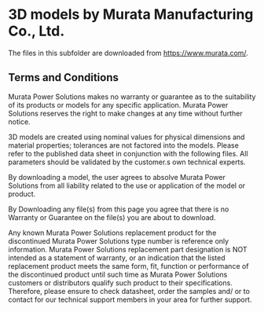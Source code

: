 # 3D models by Murata Manufacturing Co., Ltd.

The files in this subfolder are downloaded from https://www.murata.com/.

## Terms and Conditions

Murata Power Solutions makes no warranty or guarantee as to the
suitability of its products or models for any specific application.
Murata Power Solutions reserves the right to make changes at
any time without further notice.

3D models are created using nominal values for physical dimensions
and material properties; tolerances are not factored into the models.
Please refer to the published data sheet in conjunction with the following files.
All parameters should be validated by the customer.s own technical experts.

By downloading a model, the user agrees to absolve Murata Power Solutions
from all liability related to the use or application of the model or product.

By Downloading any file(s) from this page
you agree that there is no Warranty or Guarantee
on the file(s) you are about to download.

Any known Murata Power Solutions replacement product for the discontinued
Murata Power Solutions type number is reference only information.
Murata Power Solutions replacement part designation is NOT intended as a statement of warranty,
or an indication that the listed replacement product meets
the same form, fit, function or performance of the
discontinued product until such time as
Murata Power Solutions customers or distributors
qualify such product to their specifications.
Therefore, please ensure to check datasheet,
order the samples and/ or to contact
for our technical support members in your area for further support.
